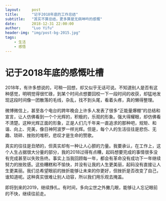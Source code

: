 ```yaml
---
layout:     post
title:      "记于2018年底的工作总结"
subtitle:   "其实不算总结，更多算是无病呻吟的感慨"
date:       2018-12-31 22:00:00
author:     "Luo Yifu"
header-img: "img/post-bg-2015.jpg"
tags:
    - 生活
    - 感悟
---
```

# 记于2018年底的感慨吐槽

2018年，有许多想说的，可稍一回想，却又似乎无话可说。不知道别人是否有这种感觉，明明觉得很忙碌，到某个时间点想要回校一下一段时间的收获，却猛地发现这段时间像一团散落的毛线，杂乱，找不到头尾，看着头疼，真的懒得整理。

微博微信上，甚至各个电台的跨年晚会上许多人发表了很多“正能量爆棚”的总结和宣言，让人仿佛看到一个个光辉的，积极的，乐观的形象。强大得耀眼，却仿佛看不清楚。这种光辉正面的形象，正是人们几千年来一直追求的那种吧，规矩、和谐、向上、完美，像日神阿波罗一样光辉。但是，每个人的生活往往是悲伤、无趣、琐碎、挫败的堆积，悲叹才是生命的赞歌。

真实的往往是丑陋的，但真实却有一种让人心颤的力量。我要承认，在工作上，这个人生占据很大分量的部分，我的2018过得有点糟，起码想要完成的事情很多没有完成甚至以失败告终。事实上当我回顾每一年，都会有革命没有成功下一年继续努力的挫败感。这些糟糕和不愉快，并没有让我的人生更美丽，起码没有直接让人生更美丽。我们总希望眼前的挫折能够让未来的你更好，但挫折是否改变了自己，谁知道呢。这种真实很难让别人动容，所以我们用乐观去掩盖。

即将到来的2019，继续挣扎。有时间，多向尘世之外撇几眼，能够让人忘记眼前的不快，继续往前走。
